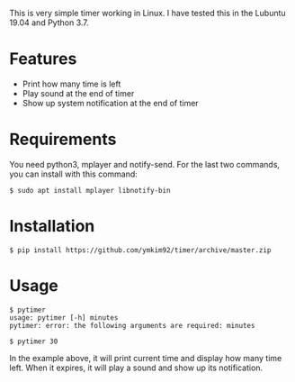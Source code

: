 This is very simple timer working in Linux.
I have tested this in the Lubuntu 19.04 and Python 3.7.

# Features
- Print how many time is left
- Play sound at the end of timer
- Show up system notification at the end of timer

# Requirements
You need python3, mplayer and notify-send.
For the last two commands, you can install with this command:
```
$ sudo apt install mplayer libnotify-bin
```

# Installation

```
$ pip install https://github.com/ymkim92/timer/archive/master.zip
```

# Usage
```
$ pytimer
usage: pytimer [-h] minutes
pytimer: error: the following arguments are required: minutes

$ pytimer 30

```

In the example above, it will print current time and display how many time left.
When it expires, it will play a sound and show up its notification.
